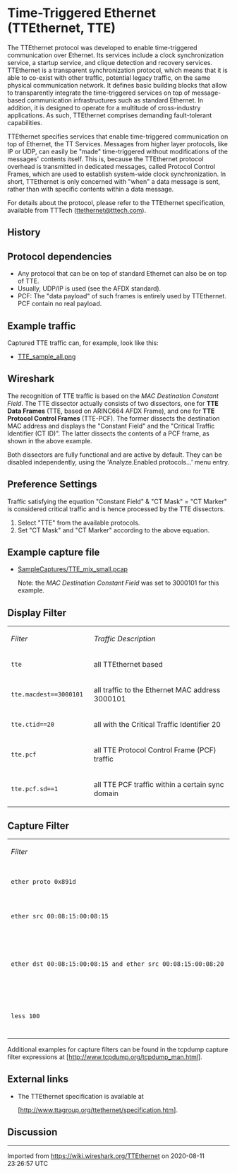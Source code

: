 # Time-Triggered Ethernet (TTEthernet, TTE)

The TTEthernet protocol was developed to enable time-triggered communication over Ethernet. Its services include a clock synchronization service, a startup service, and clique detection and recovery services. TTEthernet is a transparent synchronization protocol, which means that it is able to co-exist with other traffic, potential legacy traffic, on the same physical communication network. It defines basic building blocks that allow to transparently integrate the time-triggered services on top of message-based communication infrastructures such as standard Ethernet. In addition, it is designed to operate for a multitude of cross-industry applications. As such, TTEthernet comprises demanding fault-tolerant capabilities.

TTEthernet specifies services that enable time-triggered communication on top of Ethernet, the TT Services. Messages from higher layer protocols, like IP or UDP, can easily be "made" time-triggered without modifications of the messages' contents itself. This is, because the TTEthernet protocol overhead is transmitted in dedicated messages, called Protocol Control Frames, which are used to establish system-wide clock synchronization. In short, TTEthernet is only concerned with "when" a data message is sent, rather than with specific contents within a data message.

For details about the protocol, please refer to the TTEthernet specification, available from TTTech (<ttethernet@tttech.com>).

## History

## Protocol dependencies

  - Any protocol that can be on top of standard Ethernet can also be on top of TTE.
  - Usually, UDP/IP is used (see the AFDX standard).
  - PCF: The "data payload" of such frames is entirely used by TTEthernet. PCF contain no real payload.

## Example traffic

Captured TTE traffic can, for example, look like this:

  - [TTE\_sample\_all.png](uploads/__moin_import__/attachments/TTEthernet/TTE_sample_all.png)

## Wireshark

The recognition of TTE traffic is based on the *MAC Destination Constant Field*. The TTE dissector actually consists of two dissectors, one for **TTE Data Frames** (TTE, based on ARINC664 AFDX Frame), and one for **TTE Protocol Control Frames** (TTE-PCF). The former dissects the destination MAC address and displays the "Constant Field" and the "Critical Traffic Identifier (CT ID)". The latter dissects the contents of a PCF frame, as shown in the above example.

Both dissectors are fully functional and are active by default. They can be disabled independently, using the 'Analyze.Enabled protocols...' menu entry.

## Preference Settings

Traffic satisfying the equation "Constant Field" & "CT Mask" = "CT Marker" is considered critical traffic and is hence processed by the TTE dissectors.

1.  Select "TTE" from the available protocols.
2.  Set "CT Mask" and "CT Marker" according to the above equation.

## Example capture file

  - [SampleCaptures/TTE\_mix\_small.pcap](uploads/__moin_import__/attachments/SampleCaptures/TTE_mix_small.pcap)
    
    Note: the *MAC Destination Constant Field* was set to 3000101 for this example.

## Display Filter

<div>

<table>
<tbody>
<tr class="odd">
<td><p><em>Filter</em></p></td>
<td><p><em>Traffic Description</em></p></td>
</tr>
<tr class="even">
<td><p><code>tte </code></p></td>
<td><p>all TTEthernet based</p></td>
</tr>
<tr class="odd">
<td><p><code>tte.macdest==3000101 </code></p></td>
<td><p>all traffic to the Ethernet MAC address 3000101</p></td>
</tr>
<tr class="even">
<td><p><code>tte.ctid==20 </code></p></td>
<td><p>all with the Critical Traffic Identifier 20</p></td>
</tr>
<tr class="odd">
<td><p><code>tte.pcf </code></p></td>
<td><p>all TTE Protocol Control Frame (PCF) traffic</p></td>
</tr>
<tr class="even">
<td><p><code>tte.pcf.sd==1 </code></p></td>
<td><p>all TTE PCF traffic within a certain sync domain</p></td>
</tr>
</tbody>
</table>

</div>

## Capture Filter

<div>

<table>
<tbody>
<tr class="odd">
<td><p><em>Filter</em></p></td>
<td><p><em>Traffic Description</em></p></td>
</tr>
<tr class="even">
<td><p><code>ether proto 0x891d </code></p></td>
<td><p>only frames with ethertype 0x891d</p></td>
</tr>
<tr class="odd">
<td><p><code>ether src 00:08:15:00:08:15 </code></p></td>
<td><p>only frames from 00:08:15:00:08:15</p></td>
</tr>
<tr class="even">
<td><p><code>ether dst 00:08:15:00:08:15 and ether src 00:08:15:00:08:20 </code></p></td>
<td><p>only frames directed to 00:08:15:00:08:15 and coming from 00:08:15:00:08:20</p></td>
</tr>
<tr class="odd">
<td><p><code>less 100 </code></p></td>
<td><p>only frames with a size of less than or equal to 100 bytes</p></td>
</tr>
</tbody>
</table>

</div>

Additional examples for capture filters can be found in the tcpdump capture filter expressions at \[<http://www.tcpdump.org/tcpdump_man.html>\].

## External links

  - The TTEthernet specification is available at
    
    \[<http://www.ttagroup.org/ttethernet/specification.htm>\].

## Discussion

---

Imported from https://wiki.wireshark.org/TTEthernet on 2020-08-11 23:26:57 UTC

